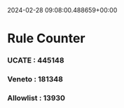 2024-02-28 09:08:00.488659+00:00
# Rule Counter 
 ### UCATE : 445148

 ### Veneto : 181348

 ### Allowlist : 13930